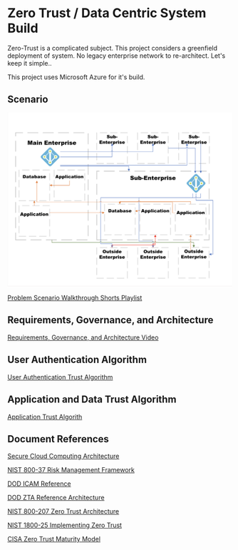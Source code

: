 # Zero Trust / Data Centric System Build

Zero-Trust is a complicated subject. This project considers a greenfield deployment of system. No legacy enterprise network to re-architect. Let's keep it simple..

This project uses Microsoft Azure for it's build.

## Scenario

![Scenario](img/Scenario.png)

[Problem Scenario Walkthrough Shorts Playlist](https://www.youtube.com/watch?v=nRaGkLeKezc&list=PL7qVRqno0FQmduHnm6s22Yx8w-B2J6VUL)

## Requirements, Governance, and Architecture

[Requirements, Governance, and Architecture Video](https://youtu.be/lMKLizmlIKI?si=zelDpxeiQD6dU52P)

## User Authentication Algorithm

[User Authentication Trust Algorithm](https://youtu.be/oW18Wn5JzQg?si=vk2k-G3aaIw6cBjj)

## Application and Data Trust Algorithm

[Application Trust Algorith](https://youtu.be/sqI02r1pUms?si=NuWBJhaPZS5NCvgo)

## Document References

[Secure Cloud Computing Architecture](https://rmf.org/wp-content/uploads/2018/05/SCCA_FRD_v2-9.pdf)

[NIST 800-37 Risk Management Framework](https://nvlpubs.nist.gov/nistpubs/SpecialPublications/NIST.SP.800-37r2.pdf)

[DOD ICAM Reference](https://dodcio.defense.gov/Portals/0/Documents/Cyber/DoD_Enterprise_ICAM_Reference_Design.pdf)

[DOD ZTA Reference Architecture](https://dodcio.defense.gov/Portals/0/Documents/Library/(U)ZT_RA_v2.0(U)_Sep22.pdf)

[NIST 800-207 Zero Trust Architecture](https://nvlpubs.nist.gov/nistpubs/SpecialPublications/NIST.SP.800-207.pdf)

[NIST 1800-25 Implementing Zero Trust](https://csrc.nist.gov/pubs/sp/1800/35/2prd)

[CISA Zero Trust Maturity Model](https://www.cisa.gov/sites/default/files/2023-04/zero_trust_maturity_model_v2_508.pdf)

